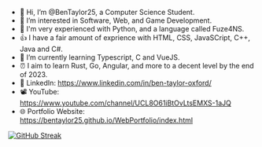 - 👋 Hi, I’m @BenTaylor25, a Computer Science Student.
- 👀 I’m interested in Software, Web, and Game Development.
- 💪 I'm very experienced with Python, and a language called Fuze4NS.
- 👍 I have a fair amount of exprience with HTML, CSS, JavaSCript, C++, Java and C#.
- 🌱 I’m currently learning Typescript, C and VueJS.
- ⏰ I aim to learn Rust, Go, Angular, and more to a decent level by the end of 2023.
- 🤝 LinkedIn: https://www.linkedin.com/in/ben-taylor-oxford/
- 📽️ YouTube: https://www.youtube.com/channel/UCL8O61iBtOvLtsEMXS-1aJQ
- 🌐 Portfolio Website: https://bentaylor25.github.io/WebPortfolio/index.html

<!--
[![Anurag's GitHub stats](https://github-readme-stats.vercel.app/api?username=bentaylor25&count_private=true&show_icons=true&theme=onedark&include_all_commits=true&line_height=24)](https://github.com/anuraghazra/github-readme-stats)
-->

[![GitHub Streak](http://github-readme-streak-stats.herokuapp.com?user=bentaylor25&theme=dark&date_format=j%20M%5B%20Y%5D)](https://git.io/streak-stats)

<!-- This doesn't show private repos, so it 90% C++ for now which is a bit boring
[![Top Langs](https://github-readme-stats.vercel.app/api/top-langs/?username=bentaylor25&langs_count=10&layout=compact&theme=dark&count_private=true&card_width=250)](https://github.com/anuraghazra/github-readme-stats)
-->
